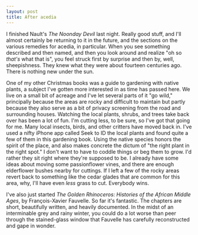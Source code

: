 ```yaml
---
layout: post
title: After acedia
---
```


I finished Nault's _The Noonday Devil_ last night. Really good stuff, and I'll
almost certainly be returning to it in the future, and the sections on the
various remedies for acedia, in particular. When you see something described and
then named, and then you look around and realize "oh so _that's_ what that is",
you feel struck first by surprise and then by, well, sheepishness. They knew
what they were about fourteen centuries ago. There is nothing new under the sun.

One of my other Christmas books was a guide to gardening with native plants,
a subject I've gotten more interested in as time has passed here. We live on a
small bit of acreage and I've let several parts of it "go wild," principally
because the areas are rocky and difficult to maintain but partly because they
also serve as a bit of privacy screening from the road and surrounding houses.
Watching the local plants, shrubs, and trees take back over has been a lot of
fun. I'm cutting less, to be sure, so I've got that going for me. Many local
insects, birds, and other critters have moved back in. I've used a nifty iPhone
app called Seek to ID the local plants and found quite a few of them in this
gardening book. Using the native species honors the spirit of the place, and
also makes concrete the dictum of "the right plant in the right spot." I don't
want to have to coddle things or beg them to grow. I'd rather they sit right
where they're supposed to be. I already have some ideas about moving some
passionflower vines, and there are enough elderflower bushes nearby for
cuttings. If I left a few of the rocky areas revert back to something like the
cedar glades that are common for this area, why, I'll have even _less_ grass to
cut. Everybody wins.

I've also just started _The Golden Rhinoceros: Histories of
the African Middle Ages_, by François-Xavier Fauvelle. So far it's fantastic.
The chapters are short, beautifully written, and heavily documented. In the
midst of an interminable grey and rainy winter, you could do a lot worse than
peer through the stained-glass window that Fauvelle has carefully reconstructed
and gape in wonder.
